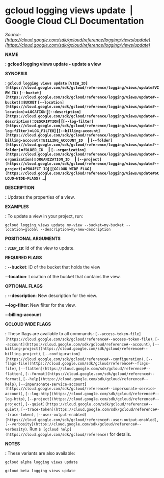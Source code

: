 # gcloud logging views update  |  Google Cloud CLI Documentation

*Source: [https://cloud.google.com/sdk/gcloud/reference/logging/views/update](https://cloud.google.com/sdk/gcloud/reference/logging/views/update)*

**NAME**

: **gcloud logging views update - update a view**

**SYNOPSIS**

: **`gcloud logging views update` `[VIEW_ID](https://cloud.google.com/sdk/gcloud/reference/logging/views/update#VIEW_ID)` `[--bucket](https://cloud.google.com/sdk/gcloud/reference/logging/views/update#--bucket)`=`BUCKET` `[--location](https://cloud.google.com/sdk/gcloud/reference/logging/views/update#--location)`=`LOCATION` [`[--description](https://cloud.google.com/sdk/gcloud/reference/logging/views/update#--description)`=`DESCRIPTION`] [`[--log-filter](https://cloud.google.com/sdk/gcloud/reference/logging/views/update#--log-filter)`=`LOG_FILTER`] [`[--billing-account](https://cloud.google.com/sdk/gcloud/reference/logging/views/update#--billing-account)`=`BILLING_ACCOUNT_ID`     | `[--folder](https://cloud.google.com/sdk/gcloud/reference/logging/views/update#--folder)`=`FOLDER_ID`     | `[--organization](https://cloud.google.com/sdk/gcloud/reference/logging/views/update#--organization)`=`ORGANIZATION_ID`     | `[--project](https://cloud.google.com/sdk/gcloud/reference/logging/views/update#--project)`=`PROJECT_ID`] [`[GCLOUD_WIDE_FLAG](https://cloud.google.com/sdk/gcloud/reference/logging/views/update#GCLOUD-WIDE-FLAGS) …`]**

**DESCRIPTION**

: Updates the properties of a view.

**EXAMPLES**

: To update a view in your project, run:

```
gcloud logging views update my-view --bucket=my-bucket --location=global --description=my-new-description
```

**POSITIONAL ARGUMENTS**

: **`VIEW_ID`**:
Id of the view to update.

**REQUIRED FLAGS**

: **--bucket**:
ID of the bucket that holds the view

**--location**:
Location of the bucket that contains the view.

**OPTIONAL FLAGS**

: **--description**:
New description for the view.

**--log-filter**:
New filter for the view.

**--billing-account**

**GCLOUD WIDE FLAGS**

: These flags are available to all commands: `[--access-token-file](https://cloud.google.com/sdk/gcloud/reference#--access-token-file)`,
`[--account](https://cloud.google.com/sdk/gcloud/reference#--account)`, `[--billing-project](https://cloud.google.com/sdk/gcloud/reference#--billing-project)`,
`[--configuration](https://cloud.google.com/sdk/gcloud/reference#--configuration)`,
`[--flags-file](https://cloud.google.com/sdk/gcloud/reference#--flags-file)`,
`[--flatten](https://cloud.google.com/sdk/gcloud/reference#--flatten)`, `[--format](https://cloud.google.com/sdk/gcloud/reference#--format)`, `[--help](https://cloud.google.com/sdk/gcloud/reference#--help)`, `[--impersonate-service-account](https://cloud.google.com/sdk/gcloud/reference#--impersonate-service-account)`,
`[--log-http](https://cloud.google.com/sdk/gcloud/reference#--log-http)`,
`[--project](https://cloud.google.com/sdk/gcloud/reference#--project)`, `[--quiet](https://cloud.google.com/sdk/gcloud/reference#--quiet)`, `[--trace-token](https://cloud.google.com/sdk/gcloud/reference#--trace-token)`, `[--user-output-enabled](https://cloud.google.com/sdk/gcloud/reference#--user-output-enabled)`,
`[--verbosity](https://cloud.google.com/sdk/gcloud/reference#--verbosity)`.
Run `$ [gcloud help](https://cloud.google.com/sdk/gcloud/reference)` for details.

**NOTES**

: These variants are also available:

```
gcloud alpha logging views update
```

```
gcloud beta logging views update
```